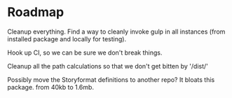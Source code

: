 # Roadmap

Cleanup everything. Find a way to cleanly invoke gulp in all instances (from installed package and locally for testing).

Hook up CI, so we can be sure we don't break things.

Cleanup all the path calculations so that we don't get bitten by '/dist/'

Possibly move the Storyformat definitions to another repo? It bloats this package. from 40kb to 1.6mb.
